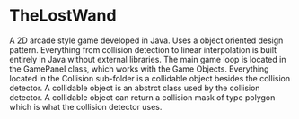 # TheLostWand
A 2D arcade style game developed in Java. Uses a object oriented design pattern. Everything from collision detection to linear interpolation is built entirely in Java without external libraries. The main game loop is located in the GamePanel class, which works with the Game Objects. 
Everything located in the Collision sub-folder is a collidable object besides the collision detector. A collidable object is an abstrct class used by the collision detector. A collidable object can return a collision mask of type polygon which is what the collision detector uses. 
